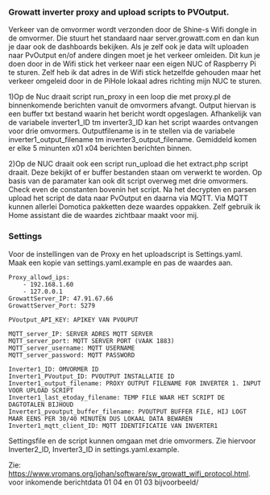 ### Growatt inverter proxy and upload scripts to PVOutput. 
Verkeer van de omvormer wordt verzonden door de Shine-s Wifi dongle in de omvormer. Die stuurt het standaard naar server.growatt.com en dan kun je daar ook de dashboards bekijken. Als je zelf ook je data wilt uploaden naar PvOutput en/of andere dingen moet je het verkeer omleiden. Dit kun je doen door in de Wifi stick het verkeer naar een eigen NUC of Raspberry Pi te sturen. Zelf heb ik dat adres in de Wifi stick hetzelfde gehouden maar het verkeer omgeleid door in de PiHole lokaal adres richting mijn NUC te sturen. 

1)Op de Nuc draait script run_proxy in een loop die met proxy.pl de binnenkomende berichten vanuit de omvormers afvangt. Output hiervan is een buffer txt bestand waarin het bericht wordt opgeslagen. Afhankelijk van de variabele inverter1_ID tm inverter3_ID kan het script waardes ontvangen voor drie omvormers. Outputfilename is in te stellen via de variabele inverter1_output_filename tm inverter3_output_filename. Gemiddeld komen er elke 5 minunten x01 x04 berichten berichten binnen. 

2)Op de NUC draait ook een script run_upload die het extract.php script draait. Deze bekijkt of er buffer bestanden staan om verwerkt te worden. Op basis van de paramater kan ook dit script overweg met drie omvormers. Check even de constanten bovenin het script. Na het decrypten en parsen 
upload het script de data naar PvOutput en daarna via MQTT. Via MQTT kunnen allerlei Domotica pakketten deze waardes oppakken. Zelf gebruik ik Home assistant die de waardes zichtbaar maakt voor mij. 

### Settings

Voor de instellingen van de Proxy en het uploadscript is Settings.yaml. Maak een kopie van settings.yaml.example en pas de waardes aan. 

```
Proxy_allowd_ips:
    - 192.168.1.60
    - 127.0.0.1
GrowattServer_IP: 47.91.67.66
GrowattServer_Port: 5279

PVoutput_API_KEY: APIKEY VAN PVOUPUT

MQTT_server_IP: SERVER ADRES MQTT SERVER
MQTT_server_port: MQTT SERVER PORT (VAAK 1883)
MQTT_server_username: MQTT USERNAME
MQTT_server_password: MQTT PASSWORD

Inverter1_ID: OMVORMER ID
Inverter1_PVoutput_ID: PVOUTPUT INSTALLATIE ID
Inverter1_output_filename: PROXY OUTPUT FILENAME FOR INVERTER 1. INPUT VOOR UPLOAD SCRIPT
Inverter1_last_etoday_filename: TEMP FILE WAAR HET SCRIPT DE DAGTOTALEN BIJHOUD
Inverter1_pvoutput_buffer_filename: PVOUTPUT BUFFER FILE, HIJ LOGT MAAR EENS PER 30/40 MINUTEN DUS LOKAAL DATA BEWAREN
Inverter1_mqtt_client_ID: MQTT IDENTIFICATIE VAN INVERTER1
```

Settingsfile en de script kunnen omgaan met drie omvormers. Zie hiervoor Inverter2_ID, Inverter3_ID in settings.yaml.example.



Zie:
https://www.vromans.org/johan/software/sw_growatt_wifi_protocol.html. voor inkomende berichtdata 01 04 en 01 03 bijvoorbeeld/ 
